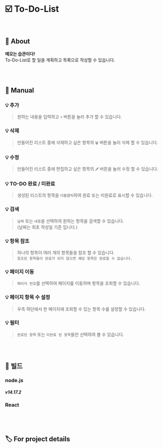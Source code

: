 # :ballot_box_with_check: To-Do-List

</br>

## 📌 About

**메모는 습관이다!**  
To-Do-List로 할 일을 계획하고 목록으로 작성할 수 있습니다.

</br></br>

## 📜 Manual

### 💡 추가

> 원하는 내용을 입력하고 `+` 버튼을 눌러 추가 할 수 있습니다.

### 💡 삭제

> 만들어진 리스트 중에 삭제하고 싶은 항목의 `🗑` 버튼을 눌러 삭제 할 수 있습니다.

### 💡 수정

> 만들어진 리스트 중에 편집하고 싶은 항목의 `🖊` 버튼을 눌러 수정 할 수 있습니다.

### 💡 TO-DO 완료 / 미완료

> 생성된 리스트의 항목을 `더블클릭`하여 완료 또는 미완료로 표시할 수 있습니다.

### 💡 검색

> `날짜` 또는 `내용`을 선택하여 원하는 항목을 검색할 수 있습니다.  
> (날짜는 최초 작성일 기준 입니다.)

### 💡 항목 참조

> 하나의 항목이 여러 개의 항목들을 참조 할 수 있습니다.  
> `참조된 항목들이 완료가 되지 않으면 해당 항목은 완료할 수 없습니다.`

### 💡 페이지 이동

> `페이지 번호`를 선택하여 페이지를 이동하며 항목을 조회할 수 있습니다.

### 💡 페이지 항목 수 설정

> 우측 하단에서 한 페이지에 조회할 수 있는 항목 수를 설정할 수 있습니다.

### 💡 필터

> `완료된 항목` 또는 `미완료 된 항목`들만 선택하여 볼 수 있습니다.

</br></br>

## 🗼 빌드

### node.js

##### v14.17.2 <br/>

### React

#####

</br></br>

## 🏷️ For project details
